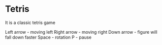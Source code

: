 # Tetris
It is a classic tetris game

Left arrow - moving left
Right arrow - moving right
Down arrow - figure will fall down faster
Space - rotation
P - pause
